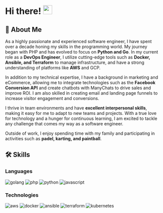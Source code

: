 # Hi there! <img src="https://media.giphy.com/media/hvRJCLFzcasrR4ia7z/giphy.gif" width="29px" height="29px">

## 🚀 About Me

As a highly passionate and experienced software engineer, I have spent over a decade honing my skills in the programming world. My journey began with PHP and has evolved to focus on **Python and Go**. In my current role as a **DevOps Engineer**, I utilize cutting-edge tools such as **Docker, Ansible, and Terraform** to manage infrastructure, and have a strong understanding of platforms like **AWS** and GCP.

In addition to my technical expertise, I have a background in marketing and eCommerce, allowing me to integrate technologies such as the **Facebook Conversion API** and create chatbots with ManyChats to drive sales and improve ROI. I am also skilled in creating email and landing page funnels to increase visitor engagement and conversions.

I thrive in team environments and have **excellent interpersonal skills**, making it easy for me to adapt to new teams and projects. With a true love for technology and a hunger for continuous learning, I am excited to tackle any challenge that comes my way as a software engineer.

Outside of work, I enjoy spending time with my family and participating in activities such as **padel, karting, and paintball**.

## 🛠️ Skills

### Languages

![golang](https://img.shields.io/badge/GOLANG-00ADD8?style=for-the-badge&logo=go&logoColor=white)
![php](https://img.shields.io/badge/PHP-777BB4?style=for-the-badge&logo=php&logoColor=white)
![python](https://img.shields.io/badge/Python-3776AB?style=for-the-badge&logo=python&logoColor=white)
![javascript](https://img.shields.io/badge/JavaScript-323330?style=for-the-badge&logo=javascript&logoColor=F7DF1E)

### Technologies

![aws](https://img.shields.io/badge/AWS-232F3E?style=for-the-badge&logo=amazonaws&logoColor=F7DF1E)
![docker](https://img.shields.io/badge/DOCKER-2496ED?style=for-the-badge&logo=docker&logoColor=white)
![ansible](https://img.shields.io/badge/ANSIBLE-EE0000?style=for-the-badge&logo=ansible&logoColor=white)
![terraform](https://img.shields.io/badge/TERRAFORM-7B42BC?style=for-the-badge&logo=terraform&logoColor=white)
![kubernetes](https://img.shields.io/badge/KUBERNETES-326CE5?style=for-the-badge&logo=kubernetes&logoColor=white)

